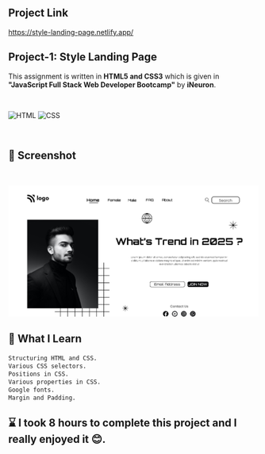 ## Project Link
https://style-landing-page.netlify.app/


## Project-1:  Style Landing Page 

This assignment is written in **HTML5 and CSS3** which is given in **"JavaScript Full Stack Web Developer Bootcamp"** by **iNeuron**.

<br>

![HTML](https://img.shields.io/badge/html5%20-%23E34F26.svg?&style=for-the-badge&logo=html5&logoColor=white) ![CSS](https://img.shields.io/badge/css3%20-%231572B6.svg?&style=for-the-badge&logo=css3&logoColor=white)

<br>

## 📌 Screenshot

<br>

![Screenshot](./thumbnail.png "Template Screenshot")


## 📌 What I Learn
    Structuring HTML and CSS.
    Various CSS selectors.
    Positions in CSS.
    Various properties in CSS.
    Google fonts.
    Margin and Padding.

## ⌛ I took 8 hours to complete this project and I really enjoyed it 😊.
